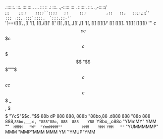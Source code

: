  .::::::.   :::.     :::::::..    ...    :::          ::   .:    :::.       .,-:::::   :::  .   ::::::.    :::.  .,-:::::/  
;;;`    `   ;;`;;    ;;;;``;;;;   ;;     ;;;         ,;;   ;;,   ;;`;;    ,;;;'````'   ;;; .;;,.;;;`;;;;,  `;;;,;;-'````'   
'[==/[[[[, ,[[ '[[,   [[[,/[[['  [['     [[[        ,[[[,,,[[[  ,[[ '[[,  [[[          [[[[[/'  [[[  [[[[[. '[[[[[   [[[[[[/
  '''    $c$$$cc$$$c  $$$$$$c    $$      $$$        "$$$"""$$$ c$$$cc$$$c $$$         _$$$$,    $$$  $$$ "Y$c$$"$$c.    "$$ 
 88b    dP 888   888, 888b "88bo,88    .d888         888   "88o 888   888,`88bo,__,o, "888"88o, 888  888    Y88 `Y8bo,,,o88o
  "YMmMY"  YMM   ""`  MMMM   "W"  "YmmMMMM""         MMM    YMM YMM   ""`   "YUMMMMMP" MMM "MMP"MMM  MMM     YM   `'YMUP"YMM
